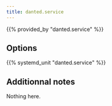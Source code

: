 ```yaml
---
title: danted.service
---
```


{{% provided_by "danted.service" %}}

## Options

{{% systemd_unit "danted.service" %}}

## Additionnal notes

Nothing here.